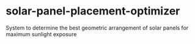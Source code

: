 # solar-panel-placement-optimizer
System to determine the best geometric arrangement of solar panels for maximum sunlight exposure

